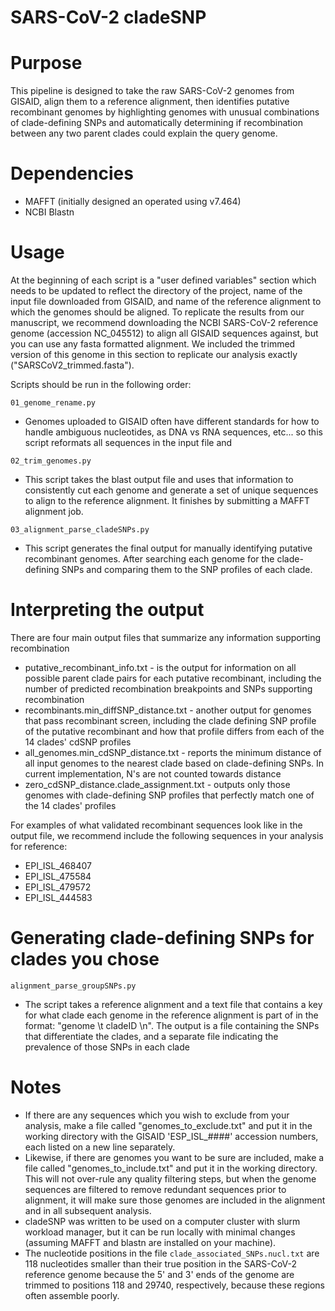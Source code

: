 
# SARS-CoV-2 cladeSNP

# Purpose
This pipeline is designed to take the raw SARS-CoV-2 genomes from GISAID, align them to a reference alignment, then identifies putative recombinant genomes by highlighting genomes with unusual combinations of clade-defining SNPs and automatically determining if recombination between any two parent clades could explain the query genome.

# Dependencies

* MAFFT (initially designed an operated using v7.464)
* NCBI Blastn

# Usage
At the beginning of each script is a "user defined variables" section which needs to be updated to reflect the directory of the project, name of the input file downloaded from GISAID, and name of the reference alignment to which the genomes should be aligned.
To replicate the results from our manuscript, we recommend downloading the NCBI SARS-CoV-2 reference genome (accession NC_045512) to align all GISAID sequences against, but you can use any fasta formatted alignment. We included the trimmed version of this genome in this section to replicate our analysis exactly ("SARSCoV2_trimmed.fasta").

Scripts should be run in the following order:

`01_genome_rename.py`
* Genomes uploaded to GISAID often have different standards for how to handle ambiguous nucleotides, as DNA vs RNA sequences, etc... so this script reformats all sequences in the input file and 

`02_trim_genomes.py`
* This script takes the blast output file and uses that information to consistently cut each genome and generate a set of unique sequences to align to the reference alignment. It finishes by submitting a MAFFT alignment job.

`03_alignment_parse_cladeSNPs.py`
* This script generates the final output for manually identifying putative recombinant genomes. After searching each genome for the clade-defining SNPs and comparing them to the SNP profiles of each clade.


# Interpreting the output

There are four main output files that summarize any information supporting recombination

* putative_recombinant_info.txt - is the output for information on all possible parent clade pairs for each putative recombinant, including the number of predicted recombination breakpoints and SNPs supporting recombination 
* recombinants.min_diffSNP_distance.txt - another output for genomes that pass recombinant screen, including the clade defining SNP profile of the putative recombinant and how that profile differs from each of the 14 clades' cdSNP profiles
* all_genomes.min_cdSNP_distance.txt - reports the minimum distance of all input genomes to the nearest clade based on clade-defining SNPs. In current implementation, N's are not counted towards distance
* zero_cdSNP_distance.clade_assignment.txt - outputs only those genomes with clade-defining SNP profiles that perfectly match one of the 14 clades' profiles

For examples of what validated recombinant sequences look like in the output file, we recommend include the following sequences in your analysis for reference:
* EPI_ISL_468407
* EPI_ISL_475584
* EPI_ISL_479572
* EPI_ISL_444583

# Generating clade-defining SNPs for clades you chose
`alignment_parse_groupSNPs.py` 
* The script takes a reference alignment and a text file that contains a key for what clade each genome in the reference alignment is part of in the format: "genome \t cladeID \n". The output is a file containing the SNPs that differentiate the clades, and a separate file indicating the prevalence of those SNPs in each clade

# Notes
* If there are any sequences which you wish to exclude from your analysis, make a file called "genomes_to_exclude.txt" and put it in the working directory with the GISAID 'ESP_ISL_####' accession numbers, each listed on a new line separately.
* Likewise, if there are genomes you want to be sure are included, make a file called "genomes_to_include.txt" and put it in the working directory. This will not over-rule any quality filtering steps, but when the genome sequences are filtered to remove redundant sequences prior to alignment, it will make sure those genomes are included in the alignment and in all subsequent analysis.
* cladeSNP was written to be used on a computer cluster with slurm workload manager, but it can be run locally with minimal changes (assuming MAFFT and blastn are installed on your machine).
* The nucleotide positions in the file `clade_associated_SNPs.nucl.txt` are 118 nucleotides smaller than their true position in the SARS-CoV-2 reference genome because the 5' and 3' ends of the genome are trimmed to positions 118 and 29740, respectively, because these regions often assemble poorly.
